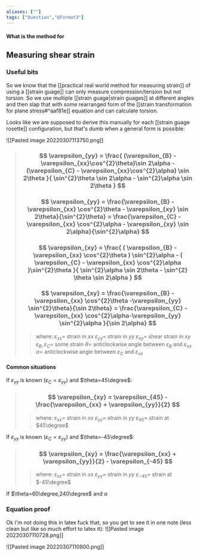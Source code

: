 ```yaml
---
aliases: [""]
tags: ["Question","QFormat3"]
---
```


#### What is the method for
## Measuring shear strain
### Useful bits
So we know that the [[practical real world method for measuring strain]] of using a [[strain guage]] can only measure compression/tension but not torsion. So we use multiple [[strain guage|strain guages]] at different angles and then slap that with some rearranged form of the [[strain transformation for plane stress#^aaf81e]] equation and can calculate torsion.

Looks like we are supposed to derive this manually for each [[strain guage rosette]] configuration, but that's dumb when a general form is possible:

![[Pasted image 20220307113750.png]]

> ### $$ \varepsilon_{yy} = \frac{ (\varepsilon_{B} - \varepsilon_{xx}\cos^{2}\theta)\sin 2\alpha - (\varepsilon_{C} - \varepsilon_{xx}\cos^{2}\alpha) \sin 2\theta }{ \sin^{2}\theta \sin 2\alpha - \sin^{2}\alpha \sin 2\theta } $$ 
> ### $$ \varepsilon_{yy} = \frac{\varepsilon_{B} - \varepsilon_{xx} \cos^{2}\theta - \varepsilon_{xy} \sin 2\theta}{\sin^{2}\theta}  = \frac{\varepsilon_{C} - \varepsilon_{xx} \cos^{2}\alpha - \varepsilon_{xy} \sin 2\alpha}{\sin^{2}\alpha} $$
> ### $$ \varepsilon_{xy} = \frac{ ( \varepsilon_{B} - \varepsilon_{xx} \cos^{2}\theta ) \sin^{2}\alpha - ( \varepsilon_{C} - \varepsilon_{xx} \cos^{2}\alpha )\sin^{2}\theta }{ \sin^{2}\alpha \sin 2\theta  - \sin^{2} \theta \sin 2\alpha  } $$
> ### $$ \varepsilon_{xy}  = \frac{\varepsilon_{B} - \varepsilon_{xx} \cos^{2}\theta  -\varepsilon_{yy} \sin^{2}\theta}{\sin 2\theta} = \frac{\varepsilon_{C} - \varepsilon_{xx} \cos^{2}\alpha-\varepsilon_{yy} \sin^{2}\alpha  }{\sin 2\alpha} $$
>> where:
>> $\varepsilon_{xx}=$ strain in $xx$
>> $\varepsilon_{yy}=$ strain in $yy$
>> $\varepsilon_{xy}=$ shear strain in $xy$
>> $\varepsilon_{B},\varepsilon_{C}=$ some strain 
>> $\theta=$ anticlockwise angle between $\varepsilon_{B}$ and $\varepsilon_{xx}$
>> $\alpha=$ anticlockwise angle between $\varepsilon_{C}$ and $\varepsilon_{xx}$  

#### Common situations
If $\varepsilon_{yy}$ is known ($\varepsilon_{C}=\varepsilon_{yy}$) and $\theta=45\degree$:
>  ### $$ \varepsilon_{xy} = \varepsilon_{45} - \frac{\varepsilon_{xx} + \varepsilon_{yy}}{2} $$
>> where:
>> $\varepsilon_{xx}=$ strain in $xx$
>> $\varepsilon_{yy}=$ strain in $yy$
>> $\varepsilon_{45}=$ strain at $45\degree$

If $\varepsilon_{yy}$ is known ($\varepsilon_{C}=\varepsilon_{yy}$) and $\theta=-45\degree$:
>  ### $$ \varepsilon_{xy} = \frac{\varepsilon_{xx} + \varepsilon_{yy}}{2} - \varepsilon_{-45} $$
>> where:
>> $\varepsilon_{xx}=$ strain in $xx$
>> $\varepsilon_{yy}=$ strain in $yy$
>> $\varepsilon_{-45}=$ strain at $-45\degree$

If $\theta=60\degree,240\degree$ and $\alpha$

### Equation proof
Ok I'm not doing this in latex fuck that, so you get to see it in one note (less clean but like so much effort to latex it):
![[Pasted image 20220307110728.png]]

![[Pasted image 20220307110800.png]]